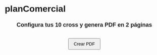 # planComercial
<!DOCTYPE html>
<html lang="es">
<head>
  <meta charset="UTF-8">
  <meta name="viewport" content="width=device-width, initial-scale=1.0">
  <title>Elige tu cross y genera PDF en 2 hojas</title>
  <script src="https://cdnjs.cloudflare.com/ajax/libs/jspdf/2.5.1/jspdf.umd.min.js"></script>
  <style>
    body { font-family: Arial, sans-serif; padding: 20px; }
    #inputs {
      display: grid;
      grid-template-columns: repeat(3, 1fr);
      gap: 15px;
    }
    .item {
      border: 1px solid #ccc;
      padding: 10px;
      background-image: url('https://www.carrefour.es/_includes/multimedia/es/logo-express-franquicias-inicio_20180820_tcm5-49264.png');
      background-size: 80px auto;
      background-repeat: no-repeat;
      background-position: bottom right;
    }
    h3 { margin: 0 0 8px; font-size: 16px; }
    label { display: block; margin: 5px 0; font-size: 12px; }
    select, input[type="text"] { width: 100%; padding: 4px; font-size: 12px; box-sizing: border-box; }
    .preview-container { position: relative; margin-top: 8px; }
    .preview-container img.preview { display: block; max-width: 100%; height: auto; border: 1px solid #ddd; }
    .preview-container img.logo { position: absolute; width: 30px; top: 5px; left: 5px; pointer-events: none; }
    .controls { margin-top: 5px; }
    button { padding: 8px 16px; font-size: 14px; margin-top: 20px; }
  </style>
</head>
<body>
  <h1 style="font-size:18px; text-align:center;">Configura tus 10 cross y genera PDF en 2 páginas</h1>
  <div id="inputs"></div>
  <button id="btnGenerar" style="display:block; margin:20px auto;">Crear PDF</button>

  <script>
    const tipos = ['Cross','Cabecera','Esfera o Exposicion Especial'];
    const container = document.getElementById('inputs');
    const bgUrl = 'https://www.carrefour.es/_includes/multimedia/es/logo-express-franquicias-inicio_20180820_tcm5-49264.png';
    const defaultImageUrl = 'https://res.cloudinary.com/dylcexk0m/image/upload/v1750593766/Nombre1_wjs9n3.png';
    const logoUrl = bgUrl;

    // Crear bloques con checkbox para incluir el elemento
    for (let i = 1; i <= 10; i++) {
      const div = document.createElement('div');
      div.className = 'item';
      div.innerHTML = `
        <h3>Elemento ${i}</h3>
        <label>Incluir:
          <input type="checkbox" class="includeItem" checked>
        </label>
        <label>Tipo:
          <select class="plantilla">
            ${tipos.map(t => `<option>${t}</option>`).join('')}
          </select>
        </label>
        <label>Nombre:
          <input type="text" class="nombre" placeholder="Nombre">
        </label>
        <label>URL imagen (opcional):
          <input type="text" class="imgName" placeholder="${defaultImageUrl}">
        </label>
        <div class="preview-container">
          <img class="preview" src="${defaultImageUrl}" alt="Vista previa">
          <img class="logo" src="${logoUrl}" alt="Logo">
        </div>
      `;
      container.appendChild(div);
    }

    // Actualizar preview y checkbox
    container.querySelectorAll('.item').forEach(item => {
      const input = item.querySelector('.imgName');
      const img   = item.querySelector('.preview');
      const chk   = item.querySelector('.includeItem');
      input.addEventListener('input', () => {
        img.src = input.value.trim() || defaultImageUrl;
      });
      chk.addEventListener('change', () => {
        item.style.opacity = chk.checked ? '1' : '0.5';
      });
    });

    // Convierte URL a DataURL
    function getImageData(url) {
      return new Promise((resolve) => {
        const img = new Image();
        img.crossOrigin = 'anonymous';
        img.src = url;
        img.onload = () => {
          const canvas = document.createElement('canvas');
          canvas.width = img.width;
          canvas.height = img.height;
          canvas.getContext('2d').drawImage(img, 0, 0);
          const format = url.toLowerCase().endsWith('.png') ? 'image/png' : 'image/jpeg';
          resolve(canvas.toDataURL(format));
        };
        img.onerror = () => resolve(null);
      });
    }

    document.getElementById('btnGenerar').addEventListener('click', async () => {
      const { jsPDF } = window.jspdf;
      const doc = new jsPDF({ unit: 'pt', format: 'letter' });
      const items = Array.from(document.querySelectorAll('.item'));

      // Cargar fondo y las imágenes de cada elemento
      const [bgData, logoData, ...images] = await Promise.all([
        getImageData(bgUrl),
        getImageData(logoUrl),
        ...items.map(item => getImageData(item.querySelector('.imgName').value.trim() || defaultImageUrl))
      ]);

      const perPage = 6; // ajustar si 2 filas x3
      const pageWidth = doc.internal.pageSize.getWidth();
      const pageHeight = doc.internal.pageSize.getHeight();
      const cols = 3;
      const rows = 2;
      const blockWidth = (pageWidth - 80) / cols;
      const blockHeight = (pageHeight - 100) / rows;

      items.forEach((item, idx) => {
        const pageIndex = Math.floor(idx / perPage);
        const idxInPage = idx % perPage;
        if (idx > 0 && idxInPage === 0) doc.addPage();
        // pintar fondo una vez por página
        if (idxInPage === 0 && bgData) {
          const bw = 100, bh = 100;
          doc.addImage(bgData,'PNG', pageWidth - bw - 40, 40, bw, bh);
        }
        const col = idxInPage % cols;
        const row = Math.floor(idxInPage / cols);
        const x0 = 40 + col * (blockWidth + 10);
        const y0 = 60 + row * (blockHeight + 10);
        let y = y0;

        const tipo = item.querySelector('.plantilla').value;
        const nombre = item.querySelector('.nombre').value || '(sin nombre)';
        const imgData = images[idx];

        // texto
        doc.setFontSize(12);
        doc.text(`#${idx+1} ${tipo}`, x0, y);
        y += 14;
        doc.setFontSize(10);
        doc.text(`Nombre: ${nombre}`, x0, y);
        y += 16;

        // imagen principal
        if (imgData) {
          const imgSize = Math.min(blockWidth - 20, blockHeight - 40);
          const fmt = imgData.startsWith('data:image/png')?'PNG':'JPEG';
          doc.addImage(imgData, fmt, x0, y, imgSize, imgSize);
          // overlay logo en la esquina superior izquierda de la imagen
          if (logoData) {
            const logoSize = imgSize * 0.2; // 20% tamaño de la imagen
            doc.addImage(logoData,'PNG', x0 + 5, y + 5, logoSize, logoSize);
          }
        }
      });

      doc.save('mis_10_cross_con_logo_overlay.pdf');
    });
  </script>
</body>
</html>
